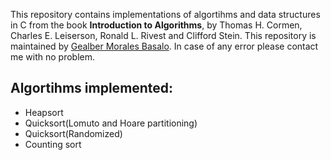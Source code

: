 This repository contains implementations of algortihms and data structures in C from the book **Introduction to Algorithms**, by Thomas H. Cormen, Charles E. Leiserson, Ronald L. Rivest and Clifford Stein.
This repository is maintained by [Gealber Morales Basalo](https://github.com/Gealber).
In case of any error please contact me with no problem.

## Algortihms implemented:
* Heapsort
* Quicksort(Lomuto and Hoare partitioning)
* Quicksort(Randomized)
* Counting sort
